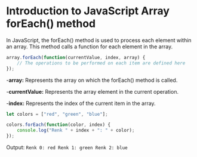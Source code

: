 # Introduction to JavaScript Array forEach() method
In JavaScript, the forEach() method is used to process each element within an array. This method calls a function for each element in the array.
```javascript
array.forEach(function(currentValue, index, array) {
    // The operations to be performed on each item are defined here
});
```
-**array:** Represents the array on which the forEach() method is called.

-**currentValue:** Represents the array element in the current operation.

-**index:** Represents the index of the current item in the array.
```javascript
let colors = ["red", "green", "blue"];

colors.forEach(function(color, index) {
    console.log("Renk " + index + ": " + color);
});
```
Output:
`Renk 0: red
Renk 1: green
Renk 2: blue
`


